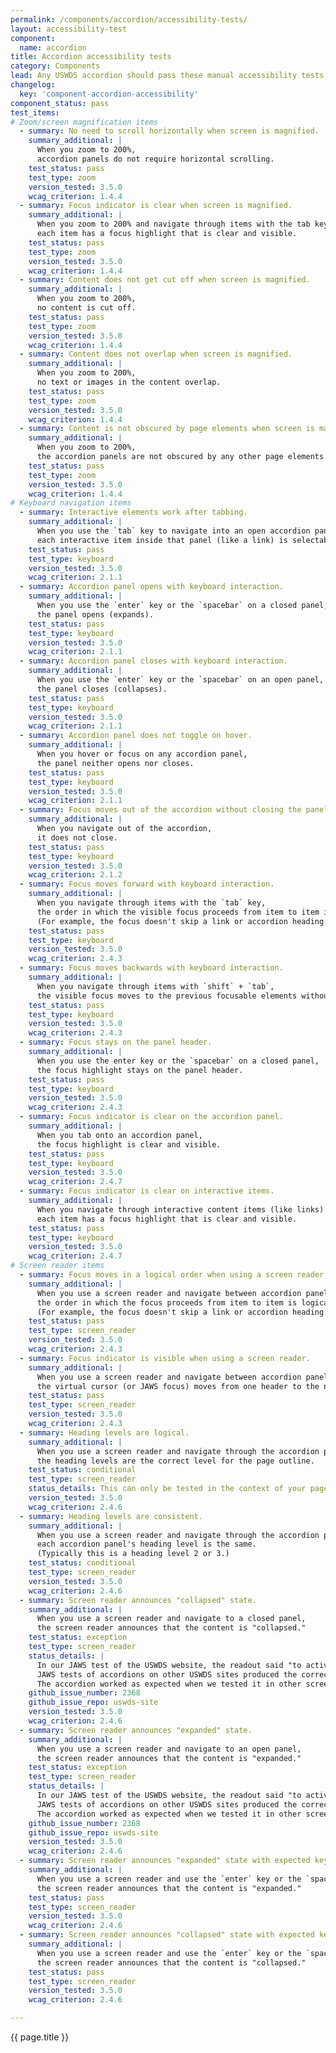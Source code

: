 ```yaml
---
permalink: /components/accordion/accessibility-tests/
layout: accessibility-test
component:
  name: accordion
title: Accordion accessibility tests
category: Components
lead: Any USWDS accordion should pass these manual accessibility tests.
changelog:
  key: 'component-accordion-accessibility'
component_status: pass
test_items:
# Zoom/screen magnification items
  - summary: No need to scroll horizontally when screen is magnified.
    summary_additional: |
      When you zoom to 200%,
      accordion panels do not require horizontal scrolling.
    test_status: pass
    test_type: zoom
    version_tested: 3.5.0
    wcag_criterion: 1.4.4
  - summary: Focus indicator is clear when screen is magnified.
    summary_additional: |
      When you zoom to 200% and navigate through items with the tab key,
      each item has a focus highlight that is clear and visible.
    test_status: pass
    test_type: zoom
    version_tested: 3.5.0
    wcag_criterion: 1.4.4
  - summary: Content does not get cut off when screen is magnified.
    summary_additional: |
      When you zoom to 200%,
      no content is cut off.
    test_status: pass
    test_type: zoom
    version_tested: 3.5.0
    wcag_criterion: 1.4.4
  - summary: Content does not overlap when screen is magnified.
    summary_additional: |
      When you zoom to 200%,
      no text or images in the content overlap.
    test_status: pass
    test_type: zoom
    version_tested: 3.5.0
    wcag_criterion: 1.4.4
  - summary: Content is not obscured by page elements when screen is magnified.
    summary_additional: |
      When you zoom to 200%,
      the accordion panels are not obscured by any other page elements (like pop-ups or images).
    test_status: pass
    test_type: zoom
    version_tested: 3.5.0
    wcag_criterion: 1.4.4
# Keyboard navigation items
  - summary: Interactive elements work after tabbing.
    summary_additional: |
      When you use the `tab` key to navigate into an open accordion panel,
      each interactive item inside that panel (like a link) is selectable.
    test_status: pass
    test_type: keyboard
    version_tested: 3.5.0
    wcag_criterion: 2.1.1
  - summary: Accordion panel opens with keyboard interaction.
    summary_additional: |
      When you use the `enter` key or the `spacebar` on a closed panel,
      the panel opens (expands).
    test_status: pass
    test_type: keyboard
    version_tested: 3.5.0
    wcag_criterion: 2.1.1
  - summary: Accordion panel closes with keyboard interaction.
    summary_additional: |
      When you use the `enter` key or the `spacebar` on an open panel,
      the panel closes (collapses).
    test_status: pass
    test_type: keyboard
    version_tested: 3.5.0
    wcag_criterion: 2.1.1
  - summary: Accordion panel does not toggle on hover.
    summary_additional: |
      When you hover or focus on any accordion panel,
      the panel neither opens nor closes.
    test_status: pass
    test_type: keyboard
    version_tested: 3.5.0
    wcag_criterion: 2.1.1
  - summary: Focus moves out of the accordion without closing the panel.
    summary_additional: |
      When you navigate out of the accordion,
      it does not close.
    test_status: pass
    test_type: keyboard
    version_tested: 3.5.0
    wcag_criterion: 2.1.2
  - summary: Focus moves forward with keyboard interaction.
    summary_additional: |
      When you navigate through items with the `tab` key,
      the order in which the visible focus proceeds from item to item is logical.
      (For example, the focus doesn't skip a link or accordion heading.)
    test_status: pass
    test_type: keyboard
    version_tested: 3.5.0
    wcag_criterion: 2.4.3
  - summary: Focus moves backwards with keyboard interaction.
    summary_additional: |
      When you navigate through items with `shift` + `tab`,
      the visible focus moves to the previous focusable elements without skipping any items.
    test_status: pass
    test_type: keyboard
    version_tested: 3.5.0
    wcag_criterion: 2.4.3
  - summary: Focus stays on the panel header.
    summary_additional: |
      When you use the enter key or the `spacebar` on a closed panel,
      the focus highlight stays on the panel header.
    test_status: pass
    test_type: keyboard
    version_tested: 3.5.0
    wcag_criterion: 2.4.3
  - summary: Focus indicator is clear on the accordion panel.
    summary_additional: |
      When you tab onto an accordion panel,
      the focus highlight is clear and visible.
    test_status: pass
    test_type: keyboard
    version_tested: 3.5.0
    wcag_criterion: 2.4.7
  - summary: Focus indicator is clear on interactive items.
    summary_additional: |
      When you navigate through interactive content items (like links) with the tab key,
      each item has a focus highlight that is clear and visible.
    test_status: pass
    test_type: keyboard
    version_tested: 3.5.0
    wcag_criterion: 2.4.7
# Screen reader items
  - summary: Focus moves in a logical order when using a screen reader.
    summary_additional: |
      When you use a screen reader and navigate between accordion panels,
      the order in which the focus proceeds from item to item is logical.
      (For example, the focus doesn't skip a link or accordion heading.)
    test_status: pass
    test_type: screen_reader
    version_tested: 3.5.0
    wcag_criterion: 2.4.3
  - summary: Focus indicator is visible when using a screen reader.
    summary_additional: |
      When you use a screen reader and navigate between accordion panels,
      the virtual cursor (or JAWS focus) moves from one header to the next.
    test_status: pass
    test_type: screen_reader
    version_tested: 3.5.0
    wcag_criterion: 2.4.3
  - summary: Heading levels are logical.
    summary_additional: |
      When you use a screen reader and navigate through the accordion panel headings,
      the heading levels are the correct level for the page outline.
    test_status: conditional
    test_type: screen_reader
    status_details: This can only be tested in the context of your page.
    version_tested: 3.5.0
    wcag_criterion: 2.4.6
  - summary: Heading levels are consistent.
    summary_additional: |
      When you use a screen reader and navigate through the accordion panel headings,
      each accordion panel's heading level is the same.
      (Typically this is a heading level 2 or 3.)
    test_status: conditional
    test_type: screen_reader
    version_tested: 3.5.0
    wcag_criterion: 2.4.6
  - summary: Screen reader announces "collapsed" state.
    summary_additional: |
      When you use a screen reader and navigate to a closed panel,
      the screen reader announces that the content is "collapsed."
    test_status: exception
    test_type: screen_reader
    status_details: |
      In our JAWS test of the USWDS website, the readout said "to activate press enter" instead of "collapsed."
      JAWS tests of accordions on other USWDS sites produced the correct readout.
      The accordion worked as expected when we tested it in other screen readers.
    github_issue_number: 2368
    github_issue_repo: uswds-site
    version_tested: 3.5.0
    wcag_criterion: 2.4.6
  - summary: Screen reader announces "expanded" state.
    summary_additional: |
      When you use a screen reader and navigate to an open panel,
      the screen reader announces that the content is "expanded."
    test_status: exception
    test_type: screen_reader
    status_details: |
      In our JAWS test of the USWDS website, the readout said "to activate press enter" instead of "expanded."
      JAWS tests of accordions on other USWDS sites produced the correct readout.
      The accordion worked as expected when we tested it in other screen readers.
    github_issue_number: 2368
    github_issue_repo: uswds-site
    version_tested: 3.5.0
    wcag_criterion: 2.4.6
  - summary: Screen reader announces "expanded" state with expected keys.
    summary_additional: |
      When you use a screen reader and use the `enter` key or the `spacebar` on a closed panel,
      the screen reader announces that the content is "expanded."
    test_status: pass
    test_type: screen_reader
    version_tested: 3.5.0
    wcag_criterion: 2.4.6
  - summary: Screen reader announces "collapsed" state with expected keys.
    summary_additional: |
      When you use a screen reader and use the `enter` key or the `spacebar` on an open panel,
      the screen reader announces that the content is "collapsed."
    test_status: pass
    test_type: screen_reader
    version_tested: 3.5.0
    wcag_criterion: 2.4.6

---
```


{{ page.title }}

